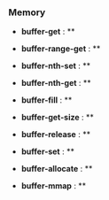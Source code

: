 ### Memory

- **buffer-get** : **

- **buffer-range-get** : **

- **buffer-nth-set** : **

- **buffer-nth-get** : **

- **buffer-fill** : **

- **buffer-get-size** : **

- **buffer-release** : **

- **buffer-set** : **

- **buffer-allocate** : **

- **buffer-mmap** : **


